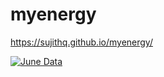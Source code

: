 # myenergy

https://sujithq.github.io/myenergy/

[![June Data](https://github.com/sujithq/myenergy/actions/workflows/JuneData.yml/badge.svg?branch=main&event=schedule)](https://github.com/sujithq/myenergy/actions/workflows/JuneData.yml)



